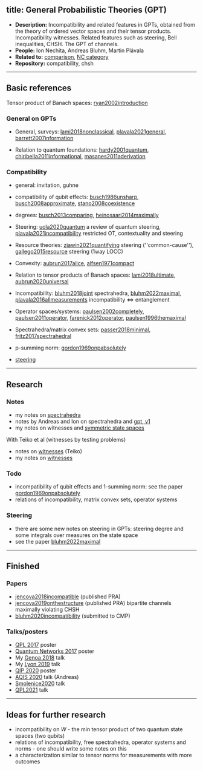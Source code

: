 title: General Probabilistic Theories (GPT)
---

*  **Description:** Incompatibility and related features in GPTs, obtained from the theory of ordered vector spaces and
   their tensor products. Incompatibility witnesses. Related features such as steering, Bell inequalities, CHSH. The GPT of channels.
*  **People:** Ion Nechita, Andreas Bluhm, Martin Plávala  
*  **Related to:**  [comparison](PROJECT_comparison), [NC category](PROJECT_nc)   
*  **Repository:** compatibility, chsh 

---



## Basic references

Tensor product of Banach spaces: [ryan2002introduction](BOOK_ryan2002introduction)

### General on GPTs


* General, surveys: [lami2018nonclassical](lami2018nonclassical), [plavala2021general](plavala2021general), [barrett2007information](barrett2007information)    

* Relation to quantum foundations: [hardy2001quantum](hardy2001quantum), [chiribella2011informational](chiribella2011informational), [masanes2011aderivation](masanes2011aderivation) 


### Compatibility

* general:  invitation, guhne

* compatibility of qubit effects: [busch1986unsharp](busch1986unsharp), [busch2008approximate](busch2008approximate), [stano2008coexistence](stano2008coexistence) 

* degrees: [busch2013comparing](busch2013comparing), [heinosaari2014maximally](heinosaari2014maximally) 




* Steering: [uola2020quantum](uola2020quantum) a review of quantum steering, [plavala2021incompatibility](plavala2021incompatibility) restricted OT, contextuality and steering

* Resource theories: [zjawin2021quantifying](zjawin2021quantifying) steering (''common-cause''), [gallego2015resource](gallego2015resource) steering (1way LOCC)

* Convexity: [aubrun2017alice](aubrun2017alice), [alfsen1971compact](BOOK_alfsen1971compact)
        
* Relation to tensor products of Banach spaces: [lami2018ultimate](lami2018ultimate), [aubrun2020universal](aubrun2020universal)

* Incompatibility: [bluhm2018joint](bluhm2018joint) spectrahedra, [bluhm2022maximal](bluhm2022maximal), [plavala2016allmeasurements](plavala2016allmeasurements) incompatibility $\iff$ entanglement

* Operator spaces/systems: [paulsen2002completely](BOOK_paulsen2002completely),
[paulsen2011operator](paulsen2011operator), [farenick2012operator](farenick2012operator), [paulsen1996themaximal](paulsen1996themaximal)

* Spectrahedra/matrix convex sets: [passer2018minimal](passer2018minimal), [fritz2017spectrahedral](fritz2017spectrahedral)

* p-summing norm: [gordon1969onpabsolutely](gordon1969onpabsolutely)

* [steering](PROJECT_steering)
---

## Research


### Notes

* my notes on [spectrahedra](PROJECT_gpt/aj_spectrahedra.pdf)    
* notes by Andreas and Ion on spectrahedra and [gpt, v1](PROJECT_gpt/bluhm.pdf)   
* my notes on witnesses and [symmetric state spaces](PROJECT_gpt/notes_symmetric.pdf)

With Teiko et al (witnesses by testing problems)

* notes on [witnesses](PROJECT_gpt/toigo.pdf) (Teiko)    
* my notes on [witnesses](PROJECT_gpt/aj_witnesses.pdf)     


### Todo

* incompatibility of qubit effects and 1-summing norm: see the paper [gordon1969onpabsolutely](gordon1969onpabsolutely)
* relations of incompatibility, matrix convex sets, operator systems


### Steering

* there are some new notes on steering in GPTs: steering degree and some integrals over measures on the state space    
* see the paper [bluhm2022maximal](bluhm2022maximal)

---

## Finished

### Papers

* [jencova2018incompatible](jencova2018incompatible) (published PRA)  
* [jencova2019onthestructure](jencova2019onthestructure) (published PRA) bipartite channels maximally violating CHSH
* [bluhm2020incompatibility](bluhm2020incompatibility) (submitted to CMP)


### Talks/posters

* [QPL 2017](/static/pdf/qpl2017.pdf) poster    
* [Quantum Networks 2017](/static/pdf/qn2017.pdf) poster
* My [Genoa 2018](/static/pdf/genoa2018.pdf) talk
* My [Lyon 2019](/static/pdf/lyon2019.pdf) talk
* [QIP 2020](PROJECT_gpt/qip_abstract.pdf) poster
* [AQIS 2020](PROJECT_gpt/aqis_abstract.pdf) talk (Andreas)    
* [Smolenice2020](/static/pdf/smolenice2020.pdf) talk    
* [QPL2021](/static/pdf/qpl2020.pdf) talk


---

## Ideas for further research

* incompatibility on $W$ - the min tensor product of two quantum state spaces (two qubits)
* relations of incompatibility, free spectrahedra, operator systems and norms - one should write some notes on this
* a characterization similar to tensor norms for measurements with more outcomes
